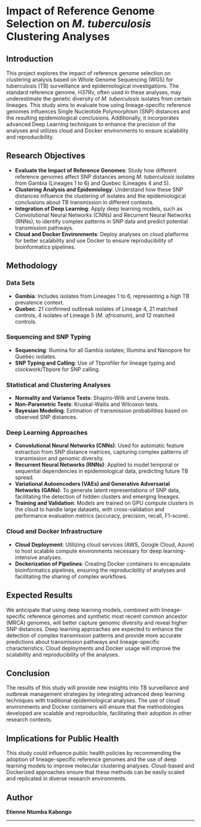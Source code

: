 # Impact of Reference Genome Selection on *M. tuberculosis* Clustering Analyses

## Introduction
This project explores the impact of reference genome selection on clustering analysis based on Whole Genome Sequencing (WGS) for tuberculosis (TB) surveillance and epidemiological investigations. The standard reference genome, H37Rv, often used in these analyses, may underestimate the genetic diversity of *M. tuberculosis* isolates from certain lineages. This study aims to evaluate how using lineage-specific reference genomes influences Single Nucleotide Polymorphism (SNP) distances and the resulting epidemiological conclusions. Additionally, it incorporates advanced Deep Learning techniques to enhance the precision of the analyses and utilizes cloud and Docker environments to ensure scalability and reproducibility.

## Research Objectives
- **Evaluate the Impact of Reference Genomes**: Study how different reference genomes affect SNP distances among *M. tuberculosis* isolates from Gambia (Lineages 1 to 6) and Quebec (Lineages 4 and 5).
- **Clustering Analysis and Epidemiology**: Understand how these SNP distances influence the clustering of isolates and the epidemiological conclusions about TB transmission in different contexts.
- **Integration of Deep Learning**: Apply deep learning models, such as Convolutional Neural Networks (CNNs) and Recurrent Neural Networks (RNNs), to identify complex patterns in SNP data and predict potential transmission pathways.
- **Cloud and Docker Environments**: Deploy analyses on cloud platforms for better scalability and use Docker to ensure reproducibility of bioinformatics pipelines.

## Methodology

### Data Sets
- **Gambia**: Includes isolates from Lineages 1 to 6, representing a high TB prevalence context.
- **Quebec**: 21 confirmed outbreak isolates of Lineage 4, 21 matched controls, 4 isolates of Lineage 5 (*M. africanum*), and 12 matched controls.

### Sequencing and SNP Typing
- **Sequencing**: Illumina for all Gambia isolates; Illumina and Nanopore for Quebec isolates.
- **SNP Typing and Calling**: Use of Tbprofiler for lineage typing and clockwork/Tbpore for SNP calling.

### Statistical and Clustering Analyses
- **Normality and Variance Tests**: Shapiro-Wilk and Levene tests.
- **Non-Parametric Tests**: Kruskal-Wallis and Wilcoxon tests.
- **Bayesian Modeling**: Estimation of transmission probabilities based on observed SNP distances.

### Deep Learning Approaches
- **Convolutional Neural Networks (CNNs)**: Used for automatic feature extraction from SNP distance matrices, capturing complex patterns of transmission and genomic diversity.
- **Recurrent Neural Networks (RNNs)**: Applied to model temporal or sequential dependencies in epidemiological data, predicting future TB spread.
- **Variational Autoencoders (VAEs) and Generative Adversarial Networks (GANs)**: To generate latent representations of SNP data, facilitating the detection of hidden clusters and emerging lineages.
- **Training and Validation**: Models are trained on GPU compute clusters in the cloud to handle large datasets, with cross-validation and performance evaluation metrics (accuracy, precision, recall, F1-score).

### Cloud and Docker Infrastructure
- **Cloud Deployment**: Utilizing cloud services (AWS, Google Cloud, Azure) to host scalable compute environments necessary for deep learning-intensive analyses.
- **Dockerization of Pipelines**: Creating Docker containers to encapsulate bioinformatics pipelines, ensuring the reproducibility of analyses and facilitating the sharing of complex workflows.

## Expected Results
We anticipate that using deep learning models, combined with lineage-specific reference genomes and synthetic most recent common ancestor (MRCA) genomes, will better capture genomic diversity and reveal higher SNP distances. Deep learning approaches are expected to enhance the detection of complex transmission patterns and provide more accurate predictions about transmission pathways and lineage-specific characteristics. Cloud deployments and Docker usage will improve the scalability and reproducibility of the analyses.

## Conclusion
The results of this study will provide new insights into TB surveillance and outbreak management strategies by integrating advanced deep learning techniques with traditional epidemiological analyses. The use of cloud environments and Docker containers will ensure that the methodologies developed are scalable and reproducible, facilitating their adoption in other research contexts.

## Implications for Public Health
This study could influence public health policies by recommending the adoption of lineage-specific reference genomes and the use of deep learning models to improve molecular clustering analyses. Cloud-based and Dockerized approaches ensure that these methods can be easily scaled and replicated in diverse research environments.

## Author
**Etienne Ntumba Kabongo**

---

